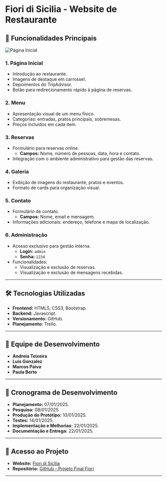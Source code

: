 # Fiori di Sicilia - Website de Restaurante

## 🌟 Funcionalidades Principais
![Página Inicial](./imagens/readme.png)
### 1. Página Inicial
- Introdução ao restaurante.
- Imagens de destaque em carrossel.
- Depoimentos do TripAdvisor.
- Botão para redirecionamento rápido à página de reservas.

### 2. Menu
- Apresentação visual de um menu físico.
- Categorias: entradas, pratos principais, sobremesas.
- Preços incluídos em cada item.

### 3. Reservas
- Formulário para reservas online.
  - **Campos:** Nome, número de pessoas, data, hora e contato.
- Integração com o ambiente administrativo para gestão das reservas.

### 4. Galeria
- Exibição de imagens do restaurante, pratos e eventos.
- Formato de cards para organização visual.

### 5. Contato
- Formulário de contato.
  - **Campos:** Nome, email e mensagem.
- Informações adicionais: endereço, telefone e mapa de localização.

### 6. Administração
- Acesso exclusivo para gestão interna.
  - **Login:** `admin`
  - **Senha:** `1234`
- Funcionalidades:
  - Visualização e exclusão de reservas.
  - Visualização e exclusão de mensagens recebidas.

---

## 🛠️ Tecnologias Utilizadas
- **Frontend:** HTML5, CSS3, Bootstrap.
- **Backend:** Javascript.
- **Versionamento:** GitHub.
- **Planejamento:** Trello.

---

## 👥 Equipe de Desenvolvimento
- **Andreia Teixeira**
- **Luis Gonzalez**
- **Marcos Paiva**
- **Paula Berto**

---

## 📆 Cronograma de Desenvolvimento
- **Planejamento:** 07/01/2025.
- **Pesquisa:** 08/01/2025.
- **Produção do Protótipo:** 10/01/2025.
- **Testes:** 14/01/2025.
- **Implementação e Melhorias:** 22/01/2025.
- **Documentação e Entrega:** 22/01/2025.

---

## 🔗 Acesso ao Projeto
- **Website:** [Fiori di Sicilia](https://leagonz.github.io/projetofinalfiori/)
- **Repositório:** [GitHub - Projeto Final Fiori](https://github.com/LeaGonz/projetofinalfiori.git)


---
